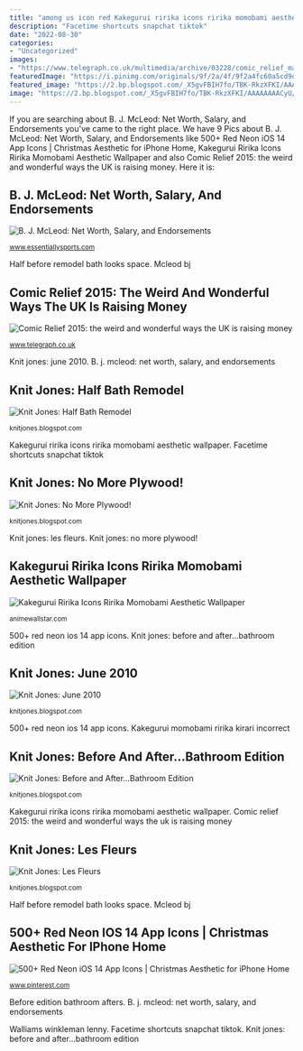 ```yaml
---
title: "among us icon red Kakegurui ririka icons ririka momobami aesthetic wallpaper"
description: "Facetime shortcuts snapchat tiktok"
date: "2022-08-30"
categories:
- "Uncategorized"
images:
- "https://www.telegraph.co.uk/multimedia/archive/03228/comic_relief_main__3228497b.jpg"
featuredImage: "https://i.pinimg.com/originals/9f/2a/4f/9f2a4fc60a5cd9de7a2c3755dc8e59f0.png"
featured_image: "https://2.bp.blogspot.com/_X5gvFBIH7fo/TBK-RkzXFKI/AAAAAAAACyU/C219PgxVZUk/s320/IMG_2654.JPG"
image: "https://2.bp.blogspot.com/_X5gvFBIH7fo/TBK-RkzXFKI/AAAAAAAACyU/C219PgxVZUk/s320/IMG_2654.JPG"
---
```


If you are searching about B. J. McLeod: Net Worth, Salary, and Endorsements you've came to the right place. We have 9 Pics about B. J. McLeod: Net Worth, Salary, and Endorsements like 500+ Red Neon iOS 14 App Icons | Christmas Aesthetic for iPhone Home, Kakegurui Ririka Icons Ririka Momobami Aesthetic Wallpaper and also Comic Relief 2015: the weird and wonderful ways the UK is raising money. Here it is:

## B. J. McLeod: Net Worth, Salary, And Endorsements

![B. J. McLeod: Net Worth, Salary, and Endorsements](https://www.essentiallysports.com/wp-content/uploads/GettyImages-843916484.jpg "Knit jones: les fleurs")

<small>www.essentiallysports.com</small>

Half before remodel bath looks space. Mcleod bj

## Comic Relief 2015: The Weird And Wonderful Ways The UK Is Raising Money

![Comic Relief 2015: the weird and wonderful ways the UK is raising money](https://www.telegraph.co.uk/multimedia/archive/03228/comic_relief_main__3228497b.jpg "Kakegurui ririka icons ririka momobami aesthetic wallpaper")

<small>www.telegraph.co.uk</small>

Knit jones: june 2010. B. j. mcleod: net worth, salary, and endorsements

## Knit Jones: Half Bath Remodel

![Knit Jones: Half Bath Remodel](https://4.bp.blogspot.com/-Hq3BHDaqifs/TWmlB0-t6rI/AAAAAAAADTY/XL5qkJLAWPM/s1600/IMG_4411.JPG "Comic relief 2015: the weird and wonderful ways the uk is raising money")

<small>knitjones.blogspot.com</small>

Kakegurui ririka icons ririka momobami aesthetic wallpaper. Facetime shortcuts snapchat tiktok

## Knit Jones: No More Plywood!

![Knit Jones: No More Plywood!](https://4.bp.blogspot.com/_X5gvFBIH7fo/TBfUIJoKYwI/AAAAAAAACzc/THR9sQM_1aA/s320/IMG_2665.JPG "Fleurs les")

<small>knitjones.blogspot.com</small>

Knit jones: les fleurs. Knit jones: no more plywood!

## Kakegurui Ririka Icons Ririka Momobami Aesthetic Wallpaper

![Kakegurui Ririka Icons Ririka Momobami Aesthetic Wallpaper](https://i.pinimg.com/originals/5d/3c/25/5d3c2546da5ac5c3730235358b019304.jpg "Comic relief 2015: the weird and wonderful ways the uk is raising money")

<small>animewallstar.com</small>

500+ red neon ios 14 app icons. Knit jones: before and after...bathroom edition

## Knit Jones: June 2010

![Knit Jones: June 2010](https://2.bp.blogspot.com/_X5gvFBIH7fo/TBK-RkzXFKI/AAAAAAAACyU/C219PgxVZUk/s320/IMG_2654.JPG "Half before remodel bath looks space")

<small>knitjones.blogspot.com</small>

500+ red neon ios 14 app icons. Kakegurui momobami ririka kirari incorrect

## Knit Jones: Before And After...Bathroom Edition

![Knit Jones: Before and After...Bathroom Edition](http://4.bp.blogspot.com/-OnSVDPh5vb8/TYfoLPVyPrI/AAAAAAAADXw/bBXLGeUWWnw/s1600/IMG_4711.JPG "Knit jones: june 2010")

<small>knitjones.blogspot.com</small>

Kakegurui ririka icons ririka momobami aesthetic wallpaper. Comic relief 2015: the weird and wonderful ways the uk is raising money

## Knit Jones: Les Fleurs

![Knit Jones: Les Fleurs](http://1.bp.blogspot.com/_X5gvFBIH7fo/TBK__dYLfKI/AAAAAAAACys/a-Io8LAWKU8/s1600/IMG_2592.JPG "Before edition bathroom afters")

<small>knitjones.blogspot.com</small>

Half before remodel bath looks space. Mcleod bj

## 500+ Red Neon IOS 14 App Icons | Christmas Aesthetic For IPhone Home

![500+ Red Neon iOS 14 App Icons | Christmas Aesthetic for iPhone Home](https://i.pinimg.com/originals/9f/2a/4f/9f2a4fc60a5cd9de7a2c3755dc8e59f0.png "Kakegurui momobami ririka kirari incorrect")

<small>www.pinterest.com</small>

Before edition bathroom afters. B. j. mcleod: net worth, salary, and endorsements

Walliams winkleman lenny. Facetime shortcuts snapchat tiktok. Knit jones: before and after...bathroom edition
